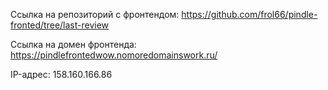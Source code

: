 Ссылка на репозиторий с фронтендом: https://github.com/frol66/pindle-fronted/tree/last-review

Ссылка на домен фронтенда: https://pindlefrontedwow.nomoredomainswork.ru/

IP-адрес: 158.160.166.86